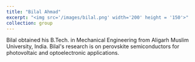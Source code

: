 ```yaml
---
title: "Bilal Ahmad"
excerpt: "<img src='/images/bilal.png' width='200' height = '150'>"
collection: group
---
```


Bilal obtained his B.Tech. in Mechanical Engineering from Aligarh Muslim University, India. Bilal's research is on perovskite semiconductors for photovoltaic and optoelectronic applications.
